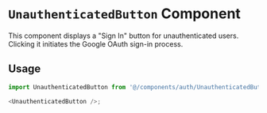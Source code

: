 # `UnauthenticatedButton` Component

This component displays a "Sign In" button for unauthenticated users. Clicking it initiates the Google OAuth sign-in process.

## Usage

```typescript
import UnauthenticatedButton from '@/components/auth/UnauthenticatedButton';

<UnauthenticatedButton />;
